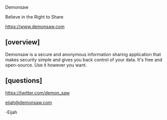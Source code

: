 Demonsaw

Believe in the Right to Share

https://www.demonsaw.com

[overview]
-------------------------------------------------------------------------------
Demonsaw is a secure and anonymous information sharing application that makes security simple and gives you back control of your data. It's free and open-source.  Use it however you want.


[questions]
-------------------------------------------------------------------------------
https://twitter.com/demon_saw

eijah@demonsaw.com


-Eijah
